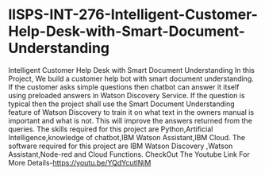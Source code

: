 # llSPS-INT-276-Intelligent-Customer-Help-Desk-with-Smart-Document-Understanding
Intelligent Customer Help Desk with Smart Document Understanding
In this Project, We build a customer help bot with smart document understanding.
If the customer asks simple questions then chatbot can answer it itself using preloaded answers in Watson Discovery Service.
If the question is typical then the project shall use the Smart Document Understanding feature of Watson Discovery to train it on what text in the owners manual is important and what is not. 
This will improve the answers returned from the queries.
The skills required for this project are Python,Artificial Intelligence,knowledge of chatbot,IBM Watson Assistant,IBM Cloud.
The software required for this project are IBM Watson Discovery ,Watson Assistant,Node-red and Cloud Functions. 
CheckOut The Youtube Link For More Details-https://youtu.be/YQdYcutlNjM
 
